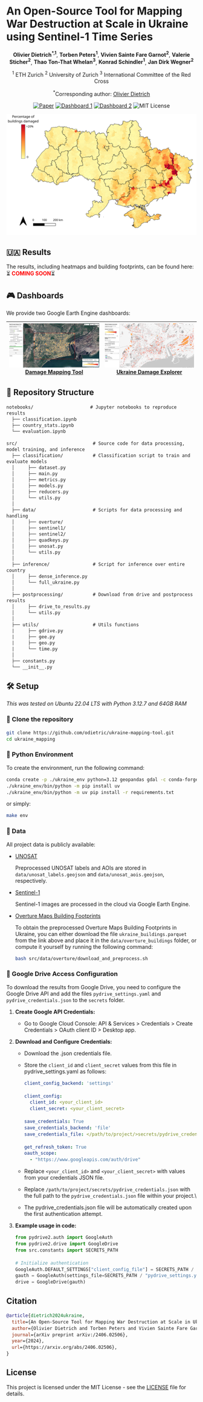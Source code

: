 # An Open-Source Tool for Mapping War Destruction at Scale in Ukraine using Sentinel-1 Time Series

<div align="center">

**Olivier Dietrich<sup>*,1</sup>**, **Torben Peters<sup>1</sup>**, **Vivien Sainte Fare Garnot<sup>2</sup>**, **Valerie Sticher<sup>2</sup>**, **Thao Ton-That Whelan<sup>3</sup>**, **Konrad Schindler<sup>1</sup>**, **Jan Dirk Wegner<sup>2</sup>**

<sup>1</sup> ETH Zurich
<sup>2</sup> University of Zurich
<sup>3</sup> International Committee of the Red Cross

<sup>*</sup>Corresponding author: [Olivier Dietrich](mailto:odietrich@ethz.ch)

[![Paper](https://img.shields.io/badge/arXiv-PDF-b31b1b)](https://arxiv.org/abs/2406.02506)
[![Dashboard 1](https://img.shields.io/badge/Damage_Mapping_Tool-link-blue)](https://olidietrich.users.earthengine.app/view/rapid-damage-assessment-sentinel1)
[![Dashboard 2](https://img.shields.io/badge/Ukraine_Damage_Explorer-link-gold)](https://olidietrich.users.earthengine.app/view/ukraine-damage-explorer)
![MIT License](https://img.shields.io/badge/License-MIT-929292.svg)

![Ukraine Damage Map](doc/ukraine_damage_adm3_agg.png)

</div>





## 🇺🇦 Results
The results, including heatmaps and building footprints, can be found here:  ⏳ <span style="color:red; font-weight:bold;">COMING SOON</span>⏳

## 🎮 Dashboards
We provide two Google Earth Engine dashboards:

|[![Screenshot Damage Mapping Tool](doc/webapp_damage_mapping_tool.jpg)](https://olidietrich.users.earthengine.app/view/rapid-damage-assessment-sentinel1)<br>[Damage Mapping Tool](https://olidietrich.users.earthengine.app/view/rapid-damage-assessment-sentinel1)|[![Screenshot Results Explorer](doc/webapp_results_explorer.jpg)](https://olidietrich.users.earthengine.app/view/ukraine-damage-explorer)<br>[Ukraine Damage Explorer](https://olidietrich.users.earthengine.app/view/ukraine-damage-explorer)|
|:-:|:-:|





## 🌲 Repository Structure

```
notebooks/                     # Jupyter notebooks to reproduce results
  ├── classification.ipynb
  ├── country_stats.ipynb
  └── evaluation.ipynb

src/                            # Source code for data processing, model training, and inference
  ├── classification/           # Classification script to train and evaluate models
  │     ├── dataset.py
  │     ├── main.py
  │     ├── metrics.py
  │     ├── models.py
  │     ├── reducers.py
  │     └── utils.py
  │
  ├── data/                     # Scripts for data processing and handling
  │     ├── overture/
  │     ├── sentinel1/
  │     ├── sentinel2/
  │     ├── quadkeys.py
  │     ├── unosat.py
  │     └── utils.py
  │
  ├── inference/                # Script for inference over entire country
  │     ├── dense_inference.py
  │     └── full_ukraine.py
  │
  ├── postprocessing/           # Download from drive and postprocess results
  │     ├── drive_to_results.py
  │     └── utils.py
  │
  ├── utils/                    # Utils functions
  |     ├── gdrive.py
  |     ├── gee.py
  |     ├── geo.py
  |     └── time.py
  │
  ├── constants.py
  └── __init__.py
```

## 🛠️ Setup

*This was tested on Ubuntu 22.04 LTS with Python 3.12.7 and 64GB RAM*

### 🐑 Clone the repository
```bash
git clone https://github.com/odietric/ukraine-mapping-tool.git
cd ukraine_mapping
```

### 🐍 Python Environment
To create the environment, run the following command:

```bash
conda create -p ./ukraine_env python=3.12 geopandas gdal -c conda-forge --strict-channel-priority --yes
./ukraine_env/bin/python -m pip install uv
./ukraine_env/bin/python -m uv pip install -r requirements.txt
```
or simply:

```bash
make env
```

### 💾 Data
All project data is publicly available:

- [UNOSAT](https://unosat.org/products/)

  Preprocessed UNOSAT labels and AOIs are stored in `data/unosat_labels.geojson` and `data/unosat_aois.geojson`, respectively.
- [Sentinel-1](https://scihub.copernicus.eu/)

  Sentinel-1 images are processed in the cloud via Google Earth Engine.
- [Overture Maps Building Footprints](https://docs.overturemaps.org/guides/buildings/#14/32.58453/-117.05154/0/60)

  To obtain the preprocessed Overture Maps Building Footprints in Ukraine, you can either download the file `ukraine_buildings.parquet` from the link above and place it in the `data/overture_buildings` folder, or compute it yourself by running the following command:

  ```bash
  bash src/data/overture/download_and_preprocess.sh
  ```

### 💽 Google Drive Access Configuration

To download the results from Google Drive, you need to configure the Google Drive API and add the files `pydrive_settings.yaml` and `pydrive_credentials.json` to the `secrets` folder.

1. **Create Google API Credentials:**

    * Go to Google Cloud Console: API & Services > Credentials > Create Credentials > OAuth client ID > Desktop app.

2. **Download and Configure Credentials:**

    * Download the .json credentials file.

    * Store the `client_id` and `client_secret` values from this file in pydrive_settings.yaml as follows:

      ```yaml
      client_config_backend: 'settings'

      client_config:
        client_id: <your_client_id>
        client_secret: <your_client_secret>

      save_credentials: True
      save_credentials_backend: 'file'
      save_credentials_file: </path/to/project/>secrets/pydrive_credentials.json

      get_refresh_token: True
      oauth_scope:
        - "https://www.googleapis.com/auth/drive"
      ```

    * Replace `<your_client_id>` and `<your_client_secret>` with values from your credentials JSON file.

    * Replace `/path/to/project/secrets/pydrive_credentials.json` with the full path to the `pydrive_credentials.json` file within your project.\
    * The pydrive_credentials.json file will be automatically created upon the first authentication attempt.

3. **Example usage in code:**

      ```python
      from pydrive2.auth import GoogleAuth
      from pydrive2.drive import GoogleDrive
      from src.constants import SECRETS_PATH

      # Initialize authentication
      GoogleAuth.DEFAULT_SETTINGS["client_config_file"] = SECRETS_PATH / "pydrive_credentials.json"
      gauth = GoogleAuth(settings_file=SECRETS_PATH / "pydrive_settings.yaml")
      drive = GoogleDrive(gauth)
      ```

## Citation
```bibtex
@article{dietrich2024ukraine,
  title={An Open-Source Tool for Mapping War Destruction at Scale in Ukraine using Sentinel-1 Time Series},
  author={Olivier Dietrich and Torben Peters and Vivien Sainte Fare Garnot and Valerie Sticher and Thao Ton-That Whelan and Konrad Schindler and Jan Dirk Wegner},
  journal={arXiv preprint arXiv:/2406.02506},
  year={2024},
  url={https://arxiv.org/abs/2406.02506},
}
```

## License
This project is licensed under the MIT License - see the [LICENSE](LICENSE) file for details.